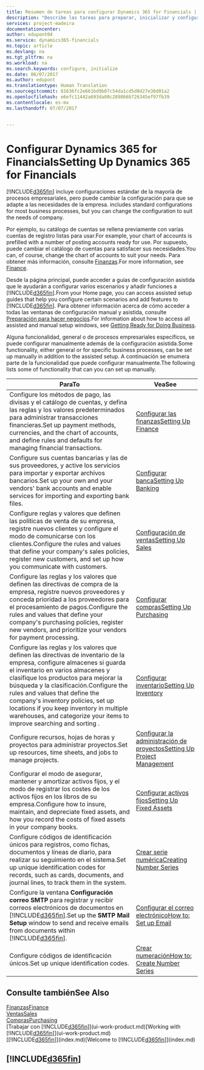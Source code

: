 ```yaml
---
title: Resumen de tareas para configurar Dynamics 365 for Financials | Documentos de Microsoft
description: "Describe las tareas para preparar, inicializar y configurar Dynamics 365 for Financials según sus necesidades."
services: project-madeira
documentationcenter: 
author: edupont04
ms.service: dynamics365-financials
ms.topic: article
ms.devlang: na
ms.tgt_pltfrm: na
ms.workload: na
ms.search.keywords: configure, initialize
ms.date: 06/07/2017
ms.author: edupont
ms.translationtype: Human Translation
ms.sourcegitcommit: 81636fc2e661bd9b07c54da1cd5d0d27e30d01a2
ms.openlocfilehash: e6efc11442a693da00c289866b726345ef97fb39
ms.contentlocale: es-mx
ms.lasthandoff: 07/07/2017


---
```

# <a name="setting-up-dynamics-365-for-financials"></a><span data-ttu-id="087a4-103">Configurar Dynamics 365 for Financials</span><span class="sxs-lookup"><span data-stu-id="087a4-103">Setting Up Dynamics 365 for Financials</span></span>
[!INCLUDE[d365fin](includes/d365fin_md.md)]<span data-ttu-id="087a4-104"> incluye configuraciones estándar de la mayoría de procesos empresariales, pero puede cambiar la configuración para que se adapte a las necesidades de la empresa.</span><span class="sxs-lookup"><span data-stu-id="087a4-104"> includes standard configurations for most business processes, but you can change the configuration to suit the needs of company.</span></span>

<span data-ttu-id="087a4-105">Por ejemplo, su catálogo de cuentas se rellena previamente con varias cuentas de registro listas para usar.</span><span class="sxs-lookup"><span data-stu-id="087a4-105">For example, your chart of accounts is prefilled with a number of posting accounts ready for use.</span></span> <span data-ttu-id="087a4-106">Por supuesto, puede cambiar el catálogo de cuentas para satisfacer sus necesidades.</span><span class="sxs-lookup"><span data-stu-id="087a4-106">You can, of course, change the chart of accounts to suit your needs.</span></span> <span data-ttu-id="087a4-107">Para obtener más información, consulte [Finanzas](finance.md).</span><span class="sxs-lookup"><span data-stu-id="087a4-107">For more information, see [Finance](finance.md).</span></span>

<span data-ttu-id="087a4-108">Desde la página principal, puede acceder a guías de configuración asistida que le ayudarán a configurar varios escenarios y añadir funciones a [!INCLUDE[d365fin](includes/d365fin_md.md)].</span><span class="sxs-lookup"><span data-stu-id="087a4-108">From your Home page, you can access assisted setup guides that help you configure certain scenarios and add features to [!INCLUDE[d365fin](includes/d365fin_md.md)].</span></span> <span data-ttu-id="087a4-109">Para obtener información acerca de cómo acceder a todas las ventanas de configuración manual y asistida, consulte [Preparación para hacer negocios](ui-get-ready-business.md).</span><span class="sxs-lookup"><span data-stu-id="087a4-109">For information about how to access all assisted and manual setup windows, see [Getting Ready for Doing Business](ui-get-ready-business.md).</span></span>

<span data-ttu-id="087a4-110">Alguna funcionalidad, general o de procesos empresariales específicos, se puede configurar manualmente además de la configuración asistida.</span><span class="sxs-lookup"><span data-stu-id="087a4-110">Some functionality, either general or for specific business processes, can be set up manually in addition to the assisted setup.</span></span> <span data-ttu-id="087a4-111">A continuación se enumera parte de la funcionalidad que puede configurar manualmente.</span><span class="sxs-lookup"><span data-stu-id="087a4-111">The following lists some of functionality that can you can set up manually.</span></span>

| <span data-ttu-id="087a4-112">Para</span><span class="sxs-lookup"><span data-stu-id="087a4-112">To</span></span> | <span data-ttu-id="087a4-113">Vea</span><span class="sxs-lookup"><span data-stu-id="087a4-113">See</span></span> |
| --- | --- |
| <span data-ttu-id="087a4-114">Configure los métodos de pago, las divisas y el catálogo de cuentas, y defina las reglas y los valores predeterminados para administrar transacciones financieras.</span><span class="sxs-lookup"><span data-stu-id="087a4-114">Set up payment methods, currencies, and the chart of accounts, and define rules and defaults for managing financial transactions.</span></span> |[<span data-ttu-id="087a4-115">Configurar las finanzas</span><span class="sxs-lookup"><span data-stu-id="087a4-115">Setting Up Finance</span></span>](finance-setup-finance.md) |
| <span data-ttu-id="087a4-116">Configure sus cuentas bancarias y las de sus proveedores, y active los servicios para importar y exportar archivos bancarios.</span><span class="sxs-lookup"><span data-stu-id="087a4-116">Set up your own and your vendors' bank accounts and enable services for importing and exporting bank files.</span></span> |[<span data-ttu-id="087a4-117">Configurar banca</span><span class="sxs-lookup"><span data-stu-id="087a4-117">Setting Up Banking</span></span>](bank-setup-banking.md) |
| <span data-ttu-id="087a4-118">Configure reglas y valores que definen las políticas de venta de su empresa, registre nuevos clientes y configure el modo de comunicarse con los clientes.</span><span class="sxs-lookup"><span data-stu-id="087a4-118">Configure the rules and values that define your company's sales policies, register new customers, and set up how you communicate with customers.</span></span> |[<span data-ttu-id="087a4-119">Configuración de ventas</span><span class="sxs-lookup"><span data-stu-id="087a4-119">Setting Up Sales</span></span>](sales-setup-sales.md) |
| <span data-ttu-id="087a4-120">Configure las reglas y los valores que definen las directivas de compra de la empresa, registre nuevos proveedores y conceda prioridad a los proveedores para el procesamiento de pagos.</span><span class="sxs-lookup"><span data-stu-id="087a4-120">Configure the rules and values that define your company's purchasing policies, register new vendors, and prioritize your vendors for payment processing.</span></span> |[<span data-ttu-id="087a4-121">Configurar compras</span><span class="sxs-lookup"><span data-stu-id="087a4-121">Setting Up Purchasing</span></span>](purchasing-setup-purchasing.md) |
| <span data-ttu-id="087a4-122">Configure las reglas y los valores que definen las directivas de inventario de la empresa, configure almacenes si guarda el inventario en varios almacenes y clasifique los productos para mejorar la búsqueda y la clasificación.</span><span class="sxs-lookup"><span data-stu-id="087a4-122">Configure the rules and values that define the company's inventory policies, set up locations if you keep inventory in multiple warehouses, and categorize your items to improve searching and sorting .</span></span> |[<span data-ttu-id="087a4-123">Configurar inventario</span><span class="sxs-lookup"><span data-stu-id="087a4-123">Setting Up Inventory</span></span>](inventory-setup-inventory.md) |
| <span data-ttu-id="087a4-124">Configure recursos, hojas de horas y proyectos para administrar proyectos.</span><span class="sxs-lookup"><span data-stu-id="087a4-124">Set up resources, time sheets, and jobs to manage projects.</span></span> |[<span data-ttu-id="087a4-125">Configurar la administración de proyectos</span><span class="sxs-lookup"><span data-stu-id="087a4-125">Setting Up Project Management</span></span>](projects-setup-projects.md) |
| <span data-ttu-id="087a4-126">Configurar el modo de asegurar, mantener y amortizar activos fijos, y el modo de registrar los costes de los activos fijos en los libros de su empresa.</span><span class="sxs-lookup"><span data-stu-id="087a4-126">Configure how to insure, maintain, and depreciate fixed assets, and how you record the costs of fixed assets in your company books.</span></span> |[<span data-ttu-id="087a4-127">Configurar activos fijos</span><span class="sxs-lookup"><span data-stu-id="087a4-127">Setting Up Fixed Assets</span></span>](fa-setup.md) |
| <span data-ttu-id="087a4-128">Configure códigos de identificación únicos para registros, como fichas, documentos y líneas de diario, para realizar su seguimiento en el sistema.</span><span class="sxs-lookup"><span data-stu-id="087a4-128">Set up unique identification codes for records, such as cards, documents, and journal lines, to track them in the system.</span></span> |[<span data-ttu-id="087a4-129">Crear serie numérica</span><span class="sxs-lookup"><span data-stu-id="087a4-129">Creating Number Series</span></span>](ui-create-number-series.md) |
| <span data-ttu-id="087a4-130">Configure la ventana **Configuración correo SMTP** para registrar y recibir correos electrónicos de documentos en [!INCLUDE[d365fin](includes/d365fin_md.md)].</span><span class="sxs-lookup"><span data-stu-id="087a4-130">Set up the **SMTP Mail Setup** window to send and receive emails from documents within [!INCLUDE[d365fin](includes/d365fin_md.md)].</span></span> |[<span data-ttu-id="087a4-131">Configurar el correo electrónico</span><span class="sxs-lookup"><span data-stu-id="087a4-131">How to: Set up Email</span></span>](madeira-how-setup-email.md) |
| <span data-ttu-id="087a4-132">Configure códigos de identificación únicos.</span><span class="sxs-lookup"><span data-stu-id="087a4-132">Set up unique identification codes.</span></span> |[<span data-ttu-id="087a4-133">Crear numeración</span><span class="sxs-lookup"><span data-stu-id="087a4-133">How to: Create Number Series</span></span>](ui-create-number-series.md) |

## <a name="see-also"></a><span data-ttu-id="087a4-134">Consulte también</span><span class="sxs-lookup"><span data-stu-id="087a4-134">See Also</span></span>
[<span data-ttu-id="087a4-135">Finanzas</span><span class="sxs-lookup"><span data-stu-id="087a4-135">Finance</span></span>](finance.md)  
[<span data-ttu-id="087a4-136">Ventas</span><span class="sxs-lookup"><span data-stu-id="087a4-136">Sales</span></span>](sales-manage-sales.md)  
[<span data-ttu-id="087a4-137">Compras</span><span class="sxs-lookup"><span data-stu-id="087a4-137">Purchasing</span></span>](purchasing-manage-purchasing.md)  
<span data-ttu-id="087a4-138">[Trabajar con [!INCLUDE[d365fin](includes/d365fin_md.md)]](ui-work-product.md)</span><span class="sxs-lookup"><span data-stu-id="087a4-138">[Working with [!INCLUDE[d365fin](includes/d365fin_md.md)]](ui-work-product.md)</span></span>  
<span data-ttu-id="087a4-139">[[!INCLUDE[d365fin](includes/d365fin_long_md.md)]](index.md)</span><span class="sxs-lookup"><span data-stu-id="087a4-139">[Welcome to [!INCLUDE[d365fin](includes/d365fin_long_md.md)]](index.md)</span></span>  

## [!INCLUDE[d365fin](includes/free_trial_md.md)]
